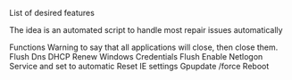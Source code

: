 List of desired features

The idea is an automated script to handle most repair issues automatically

Functions
    Warning to say that all applications will close, then close them.
    Flush Dns
    DHCP Renew
    Windows Credentials Flush
    Enable Netlogon Service and set to automatic
    Reset IE settings
    Gpupdate /force
    Reboot
